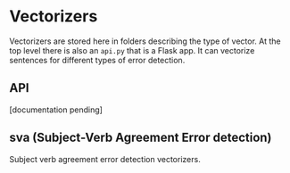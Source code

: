 # Vectorizers

Vectorizers are stored here in folders describing the type of vector.  At the
top level there is also an `api.py` that is a Flask app. It can vectorize
sentences for different types of error detection.


## API

[documentation pending]

## sva (Subject-Verb Agreement Error detection)

Subject verb agreement error detection vectorizers.


